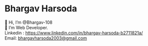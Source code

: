 # Bhargav Harsoda
👋 Hi, I’m @Bhargav-108
<br>
🌱 I’m Web Developer.
<br>
Linkedin : https://www.linkedin.com/in/bhargav-harsoda-b2711821a/
<br>
Email: bhargavharsoda2003@gmail.com
